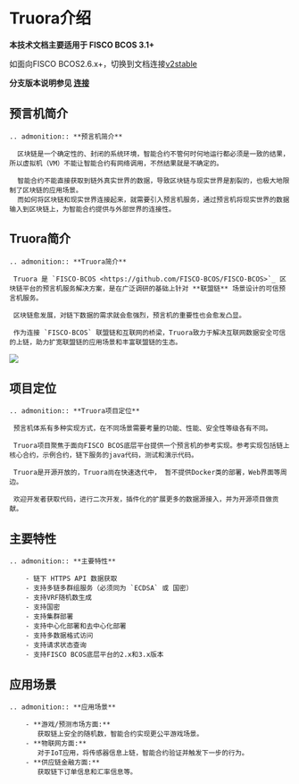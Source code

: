 # Truora介绍


**本技术文档主要适用于 FISCO BCOS 3.1+**

如面向FISCO BCOS2.6.x+，切换到文档连接[v2stable](https://truora.readthedocs.io/zh_CN/v2stable/)	 

**分支版本说明参见 [连接](version.md)**

## 预言机简介
```eval_rst 
.. admonition:: **预言机简介**

  区块链是一个确定性的、封闭的系统环境，智能合约不管何时何地运行都必须是一致的结果，所以虚拟机（VM）不能让智能合约有网络调用，不然结果就是不确定的。  

  智能合约不能直接获取到链外真实世界的数据，导致区块链与现实世界是割裂的，也极大地限制了区块链的应用场景。
  而如何将区块链和现实世界连接起来，就需要引入预言机服务，通过预言机将现实世界的数据输入到区块链上，为智能合约提供与外部世界的连接性。

```

## Truora简介
```eval_rst 
.. admonition:: **Truora简介**

 Truora 是 `FISCO-BCOS <https://github.com/FISCO-BCOS/FISCO-BCOS>`_ 区块链平台的预言机服务解决方案，是在广泛调研的基础上针对 **联盟链** 场景设计的可信预言机服务。

 区块链愈发展，对链下数据的需求就会愈强烈，预言机的重要性也会愈发凸显。

 作为连接 `FISCO-BCOS` 联盟链和互联网的桥梁，Truora致力于解决互联网数据安全可信的上链，助力扩宽联盟链的应用场景和丰富联盟链的生态。
```
![](_images/oracle-frame.png)

## 项目定位
```eval_rst 
.. admonition:: **Truora项目定位**

 预言机体系有多种实现方式，在不同场景需要考量的功能、性能、安全性等级各有不同。
 
 Truora项目聚焦于面向FISCO BCOS底层平台提供一个预言机的参考实现。参考实现包括链上核心合约，示例合约，链下服务的java代码，测试和演示代码。
 
 Truora是开源开放的，Truora尚在快速迭代中， 暂不提供Docker类的部署，Web界面等周边。
  
 欢迎开发者获取代码，进行二次开发，插件化的扩展更多的数据源接入，并为开源项目做贡献。
```


## 主要特性

```eval_rst 
.. admonition:: **主要特性**

    - 链下 HTTPS API 数据获取
    - 支持多链多群组服务（必须同为 `ECDSA` 或 国密）
    - 支持VRF随机数生成
    - 支持国密
    - 支持集群部署
    - 支持中心化部署和去中心化部署
    - 支持多数据格式访问
    - 支持请求状态查询
    - 支持FISCO BCOS底层平台的2.x和3.x版本
```

## 应用场景
```eval_rst 
.. admonition:: **应用场景**
   
    - **游戏/预测市场方面:**
       获取链上安全的随机数，智能合约实现更公平游戏场景。
    - **物联网方面:**
       对于IoT应用，将传感器信息上链，智能合约验证并触发下一步的行为。
    - **供应链金融方面:**
       获取链下订单信息和汇率信息等。
```





  

